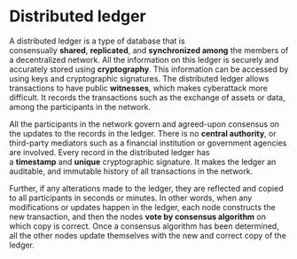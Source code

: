 # Distributed ledger

A distributed ledger is a type of database that is consensually **shared**, **replicated**, and **synchronized among** the members of a decentralized network. All the information on this ledger is securely and accurately stored using **cryptography**. This information can be accessed by using keys and cryptographic signatures. The distributed ledger allows transactions to have public **witnesses**, which makes cyberattack more difficult. It records the transactions such as the exchange of assets or data, among the participants in the network.

All the participants in the network govern and agreed-upon consensus on the updates to the records in the ledger. There is no **central authority**, or third-party mediators such as a financial institution or government agencies are involved. Every record in the distributed ledger has a **timestamp** and **unique** cryptographic signature. It makes the ledger an auditable, and immutable history of all transactions in the network.

Further, if any alterations made to the ledger, they are reflected and copied to all participants in seconds or minutes. In other words, when any modifications or updates happen in the ledger, each node constructs the new transaction, and then the nodes **vote by consensus algorithm** on which copy is correct. Once a consensus algorithm has been determined, all the other nodes update themselves with the new and correct copy of the ledger.